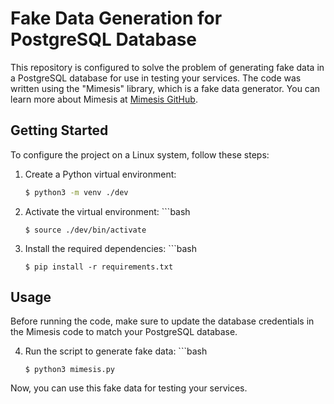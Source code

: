 # Fake Data Generation for PostgreSQL Database

This repository is configured to solve the problem of generating fake data in a PostgreSQL database for use in testing your services. The code was written using the "Mimesis" library, which is a fake data generator. You can learn more about Mimesis at [Mimesis GitHub](https://github.com/lk-geimfari/mimesis).

## Getting Started

To configure the project on a Linux system, follow these steps:

1. Create a Python virtual environment:
	```bash
	$ python3 -m venv ./dev
 	```
2. Activate the virtual environment:
        ```bash 
   	```
   	$ source ./dev/bin/activate
4. Install the required dependencies:
        ```bash
   ```
   $ pip install -r requirements.txt
   ```
## Usage

Before running the code, make sure to update the database credentials in the Mimesis code to match your PostgreSQL database.

4. Run the script to generate fake data:
        ```bash
   ```
   $ python3 mimesis.py
Now, you can use this fake data for testing your services.
